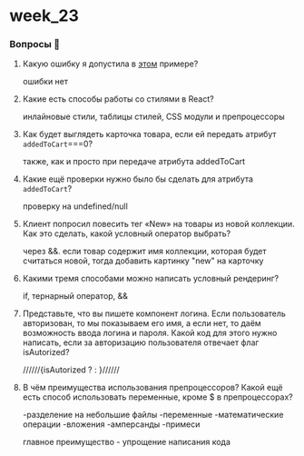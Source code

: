 # week_23

### Вопросы 💎

1. Какую ошибку я допустила в [этом](https://www.notion.so/23-CSS-React-d4b0b61bb697459aacb1681ba2764440?pvs=21) примере?  

    ошибки нет

2. Какие есть способы работы со стилями в React?

    инлайновые стили, таблицы стилей, CSS модули и препроцессоры


3. Как будет выглядеть карточка товара, если ей передать атрибут `addedToCart`===0?

    также, как и просто при передаче атрибута addedToCart

4. Какие ещё проверки нужно было бы сделать для атрибута `addedToCart`?

    проверку на undefined/null

5. Клиент попросил повесить тег «New» на товары из новой коллекции. Как это сделать, какой условный оператор выбрать?

    через &&. если товар содержит имя коллекции, которая будет считаться новой, тогда добавить картинку "new" на карточку

6. Какими тремя способами можно написать условный рендеринг? 

    if, тернарный оператор, &&

7. Представьте, что вы пишете компонент логина. Если пользователь авторизован, то мы показываем его имя, а если нет, то даём возможность ввода логина и пароля. Какой код для этого нужно написать, если за авторизацию пользователя отвечает флаг isAutorized?

    //////{isAutorized
    ? <ShowNameDiv isAutorized={isAutorized} />
    : <SignInForm />
    }//////

8. В чём преимущества использования препроцессоров? Какой ещё есть способ использовать переменные, кроме $ в препроцессорах?

    -разделение на небольшие файлы
    -переменные
    -математические операции
    -вложения
    -амперсанды
    -примеси

    главное преимущество - упрощение написания кода